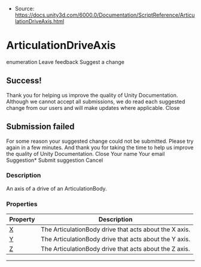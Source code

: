 * Source: https://docs.unity3d.com/6000.0/Documentation/ScriptReference/ArticulationDriveAxis.html

# ArticulationDriveAxis
enumeration
Leave feedback
Suggest a change
## Success!
Thank you for helping us improve the quality of Unity Documentation. Although we cannot accept all submissions, we do read each suggested change from our users and will make updates where applicable.
Close
## Submission failed
For some reason your suggested change could not be submitted. Please <a>try again</a> in a few minutes. And thank you for taking the time to help us improve the quality of Unity Documentation.
Close
Your name Your email Suggestion* Submit suggestion
Cancel
### Description
An axis of a drive of an ArticulationBody.
### Properties
Property | Description  
---|---  
[X](https://docs.unity3d.com/6000.0/Documentation/ScriptReference/ArticulationDriveAxis.X.html) | The ArticulationBody drive that acts about the X axis.  
[Y](https://docs.unity3d.com/6000.0/Documentation/ScriptReference/ArticulationDriveAxis.Y.html) | The ArticulationBody drive that acts about the Y axis.  
[Z](https://docs.unity3d.com/6000.0/Documentation/ScriptReference/ArticulationDriveAxis.Z.html) | The ArticulationBody drive that acts about the Z axis.  
* * *
